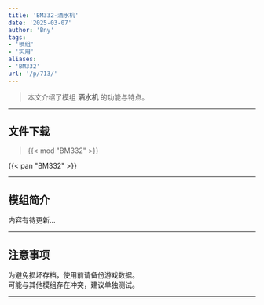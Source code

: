 ```yaml
---
title: 'BM332-洒水机'
date: '2025-03-07'
author: 'Bny'
tags:
- '模组'
- '实用'
aliases:
- 'BM332'
url: '/p/713/'
---
```


> 本文介绍了模组 **洒水机** 的功能与特点。

---

## 文件下载  

> {{< mod "BM332" >}}  

{{< pan "BM332" >}}  

---

## 模组简介

>  
内容有待更新...  

---

## 注意事项

>  
为避免损坏存档，使用前请备份游戏数据。  
可能与其他模组存在冲突，建议单独测试。  

---

